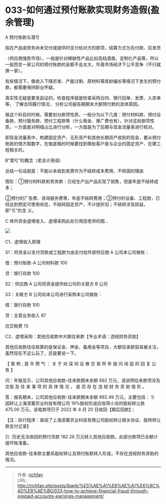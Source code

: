 # 033-如何通过预付账款实现财务造假(盈余管理)

A 预付账款与潜亏

指在产品或劳务尚未交付或提供时支付给对方的款项，结算方式为先付款、后发货

（供应商强势市场），一般是针对稀缺性产品比如高档酒类、定制化产品等，所以一般而言一家公司的预付账款的金额不会太大，毕竟市场经济下公平竞争（不行就换一家）。

有些情况下，像收入下降厉害、产能过剩、原材料等库龄偏长等情况下发生的预付款，都需要保持职业怀疑。

真实性无疑是要发函证的，检查程序就是检查采购合同、银行回单、发票、入库单等， 了解合同履行情况， 分析公司报告期期末大额预付款的具体原因。

做这个科目的时候，需要划分款项性质，一般分为以下几类：预付材料款、预付设备款、预付服务款、预付工程款等（什么租金、推广费也有），针对这些款项性质，一方面是对明细占比进行分析，一方面是为了后期与现金流量表进行核对。

即现金流量表中，构建固定资产、无形资产和其他长期资产收到的现金，要从预付账款的借方取数字，在做底稿的时候要找到哪些客户是与企业的固定资产、在建工程相关的。

B“潜亏”的概念（老会计用语）

总结一句话就是：不能以未收到发票作为不结转成本费用、不转固的理由

情形：①预付材料款和劳务款：已经生产出产品实现了销售，但是年底不结转成本；

②预付的广告费、咨询服务费等，年底不结转费用；③预付的设备、工程款，已经达到预定可使用状态，不结转固定资产，不计提折旧；不结转涉及损益，即“亏”的含 义。

C 体外资金虚增收入、虚增采购此处引用田老师的图...

![](https://jsd.cdn.zzko.cn/gh/richffan/img@main/obsidian/IPO/033-如何通过预付账款实现财务造假(盈余管理).webp) 

C1、虚增收入原理

S1：将资金以支付货款或工程款为由支付给外部供应商 A 公司本公司做账：

借：预付账款-A 公司材料款 100

贷：银行存款 100

S2：供应商 A 公司将资金提供给公司的关联方 B 公司

S3：关联方 B 公司向本公司进行采购本公司做账：

借：银行存款 100

贷：主营业务收入 87

应交税费 13

C2、虚增采购：其他应收款中大额往来款【专业术语：违规财务资助】

其他应收款往往核算的是保证金、押金、备用金等项目，大额往来款容易被关注，虽然现在不这么玩了，还是要说一下。

【 案 例 ; 首 华 燃 气 ： 关 于 对 深 圳 证 券 交 易 所 年 报 问 询 函 的 回 复 公 告 】

问：年报显示，公司其他应收款-往来款期末余额 692 万元，请说明往来款项涉及交易 及 往 来 事 项 的 具 体 情 况 ， 是 否 存 在 违 规 财 务 资 助 情 形 。

答：报告期末，公司其他应收款-往来款期末余额 692.49 万元，主要包括： 1）因转让上海潆薰农业科技有限公司 19%股权形成应收蒋小龙的股权转让款 475.00 万元，该笔款项已于 2022 年 4 月 20 日收回【期后回款】；

【注：执行程序：查阅了上海潆薰农业科技有限公司股权转让相关协议、股转转让款支付记录】

2）历史无法收回的预付货款 182.26 万元转入其他应收款，此部分款项已全额计提坏账准备。

其他应收款-往来款主要系股权转让及预付账款转入形成，不存在违规财务资助的情况。

---

> 作者: [richfan](https://richfan.site/)  
> URL: http://richfan.site/posts/ibank/%E5%AE%A1%E8%AE%A1%E6%9C%AD%E8%AE%B0/033-how-to-achieve-financial-fraud-through-prepaid-accounts-earnings-management/  

